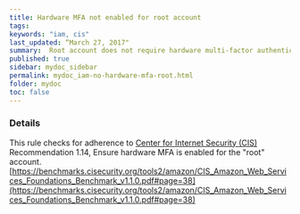 ```yaml
---
title: Hardware MFA not enabled for root account
tags:
keywords: "iam, cis"
last_updated: “March 27, 2017"
summary:  Root account does not require hardware multi-factor authentication (MFA)
published: true
sidebar: mydoc_sidebar
permalink: mydoc_iam-no-hardware-mfa-root.html
folder: mydoc
toc: false
---
```


### Details  
This rule checks for adherence to [Center for Internet Security (CIS)](https://www.cisecurity.org/) Recommendation 1.14, Ensure hardware MFA is enabled for the "root" account. [https://benchmarks.cisecurity.org/tools2/amazon/CIS_Amazon_Web_Services_Foundations_Benchmark_v1.1.0.pdf#page=38](https://benchmarks.cisecurity.org/tools2/amazon/CIS_Amazon_Web_Services_Foundations_Benchmark_v1.1.0.pdf#page=38) 
